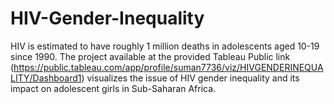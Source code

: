 # HIV-Gender-Inequality
HIV is estimated to have roughly 1 million deaths in adolescents aged 10-19 since 1990. The project available at the provided Tableau Public link (https://public.tableau.com/app/profile/suman7736/viz/HIVGENDERINEQUALITY/Dashboard1) visualizes the issue of HIV gender inequality and its impact on adolescent girls in Sub-Saharan Africa.

